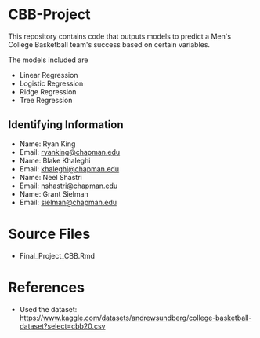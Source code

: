 # CBB-Project
This repository contains code that outputs models to predict a Men's College Basketball team's success based on certain variables.

The models included are
* Linear Regression
* Logistic Regression
* Ridge Regression
* Tree Regression

## Identifying Information

* Name: Ryan King
* Email: ryanking@chapman.edu
* Name: Blake Khaleghi
* Email: khaleghi@chapman.edu
* Name: Neel Shastri
* Email: nshastri@chapman.edu
* Name: Grant Sielman
* Email: sielman@chapman.edu

# Source Files

* Final_Project_CBB.Rmd

# References

* Used the dataset: https://www.kaggle.com/datasets/andrewsundberg/college-basketball-dataset?select=cbb20.csv
